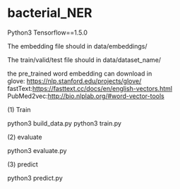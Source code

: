 # bacterial_NER

Python3 Tensorflow==1.5.0

The embedding file should in   data/embeddings/

The train/valid/test file should in data/dataset_name/

the pre_trained word embedding can download in  
glove: https://nlp.stanford.edu/projects/glove/
fastText:https://fasttext.cc/docs/en/english-vectors.html
PubMed2vec:http://bio.nlplab.org/#word-vector-tools

(1) Train 

python3 build_data.py
python3 train.py

(2) evaluate

python3 evaluate.py

(3) predict

python3 predict.py
